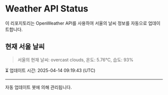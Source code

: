 
# Weather API Status

이 리포지토리는 OpenWeather API를 사용하여 서울의 날씨 정보를 자동으로 업데이트합니다.

## 현재 서울 날씨
> 서울의 현재 날씨: overcast clouds, 온도: 5.76°C, 습도: 93%

⏳ 업데이트 시간: 2025-04-14 09:19:43 (UTC)

---
자동 업데이트 봇에 의해 관리됩니다.
